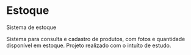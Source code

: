 # Estoque
Sistema de estoque


Sistema para consulta e cadastro de produtos, com fotos e quantidade disponível em estoque.
Projeto realizado com o intuíto de estudo.
